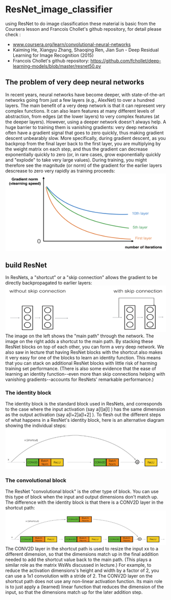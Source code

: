 # ResNet_image_classifier
using ResNet to do image classification
these material is basic from the Coursera lesson and Francois Chollet's github repository, for detail please check :
- www.coursera.org/learn/convolutional-neural-networks
- Kaiming He, Xiangyu Zhang, Shaoqing Ren, Jian Sun - Deep Residual Learning for Image Recognition (2015)
- Francois Chollet's github repository: https://github.com/fchollet/deep-learning-models/blob/master/resnet50.py
 
## The problem of very deep neural networks
In recent years, neural networks have become deeper, with state-of-the-art networks going from just a few layers (e.g., AlexNet) to over a hundred layers.
The main benefit of a very deep network is that it can represent very complex functions. It can also learn features at many different levels of abstraction, from edges (at the lower layers) to very complex features (at the deeper layers). However, using a deeper network doesn't always help. A huge barrier to training them is vanishing gradients: very deep networks often have a gradient signal that goes to zero quickly, thus making gradient descent unbearably slow. More specifically, during gradient descent, as you backprop from the final layer back to the first layer, you are multiplying by the weight matrix on each step, and thus the gradient can decrease exponentially quickly to zero (or, in rare cases, grow exponentially quickly and "explode" to take very large values).
During training, you might therefore see the magnitude (or norm) of the gradient for the earlier layers descrease to zero very rapidly as training proceeds:
![](img/1.png)
## build ResNet
In ResNets, a "shortcut" or a "skip connection" allows the gradient to be directly backpropagated to earlier layers:
![](img/2.png)
The image on the left shows the "main path" through the network. The image on the right adds a shortcut to the main path. By stacking these ResNet blocks on top of each other, you can form a very deep network.
We also saw in lecture that having ResNet blocks with the shortcut also makes it very easy for one of the blocks to learn an identity function. This means that you can stack on additional ResNet blocks with little risk of harming training set performance. (There is also some evidence that the ease of learning an identity function--even more than skip connections helping with vanishing gradients--accounts for ResNets' remarkable performance.)
### The identity block
The identity block is the standard block used in ResNets, and corresponds to the case where the input activation (say  a[l]a[l] ) has the same dimension as the output activation (say  a[l+2]a[l+2] ). To flesh out the different steps of what happens in a ResNet's identity block, here is an alternative diagram showing the individual steps:
![](img/3.png)
### The convolutional block
The ResNet "convolutional block" is the other type of block. You can use this type of block when the input and output dimensions don't match up. The difference with the identity block is that there is a CONV2D layer in the shortcut path:
![](img/4.png)
The CONV2D layer in the shortcut path is used to resize the input  xx  to a different dimension, so that the dimensions match up in the final addition needed to add the shortcut value back to the main path. (This plays a similar role as the matrix  WsWs  discussed in lecture.) For example, to reduce the activation dimensions's height and width by a factor of 2, you can use a 1x1 convolution with a stride of 2. The CONV2D layer on the shortcut path does not use any non-linear activation function. Its main role is to just apply a (learned) linear function that reduces the dimension of the input, so that the dimensions match up for the later addition step.
